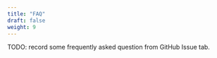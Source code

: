 ```yaml
---
title: "FAQ"
draft: false
weight: 9
---
```


TODO: record some frequently asked question from GitHub Issue tab.

